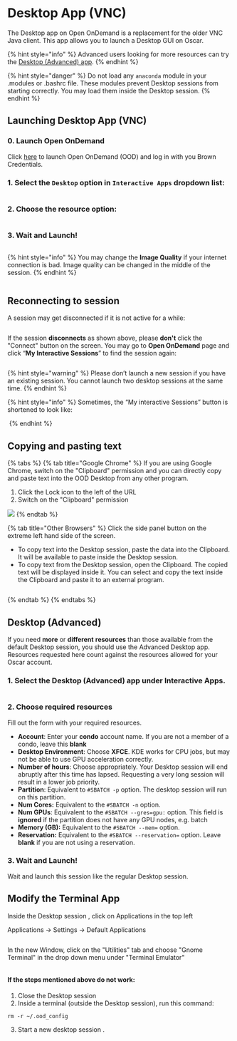 # Desktop App (VNC)

The Desktop app on Open OnDemand is a replacement for the older VNC Java client. This app allows you to launch a Desktop GUI on Oscar.

{% hint style="info" %}
Advanced users looking for more resources can try the [Desktop (Advanced) app](desktop-app-vnc.md#desktop-advanced).
{% endhint %}

{% hint style="danger" %}
Do not load any `anaconda` module in your .modules or .bashrc file. These modules prevent Desktop sessions from starting correctly. You may load them inside the Desktop session.
{% endhint %}

## Launching Desktop App (VNC)

### 0. Launch Open OnDemand

Click [here](https://ood.ccv.brown.edu) to launch Open OnDemand (OOD) and log in with you Brown Credentials.

### 1. Select the **`Desktop`** option in **`Interactive Apps`** dropdown list:

<figure><img src="../../.gitbook/assets/image (28).png" alt=""><figcaption></figcaption></figure>

### 2. Choose the resource option:

<figure><img src="../../.gitbook/assets/image (10).png" alt=""><figcaption></figcaption></figure>

### 3. Wait and Launch!

<figure><img src="../../.gitbook/assets/image (23).png" alt=""><figcaption></figcaption></figure>

{% hint style="info" %}
You may change the **Image Quality** if your internet connection is bad. Image quality can be changed in the middle of the session.
{% endhint %}

<div align="center">

<figure><img src="../../.gitbook/assets/image (27).png" alt=""><figcaption></figcaption></figure>

</div>

## Reconnecting to session

A session may get disconnected if it is not active for a while:

<figure><img src="https://lh3.googleusercontent.com/yPyX09joKK5Ze-uGNjgXiOyN3x0nJMk_dWijkmboM8Gtkocx23LY3-7rBvod6hQ6s3rnqgdsY65kRqhqGuIUl2wrCp2Kjuz0pVs4OcdXB5c0rJNAH4sHNLv7x-AWFANRu_coQh2-pmW78vf9_JEyGOLwXp0WH2Bl8r2kad3kORuU1yemlyUPPC584mfqM_yh=s2048" alt=""><figcaption></figcaption></figure>

If the session **disconnects** as shown above, please **don't** click the "Connect" button on the screen. You may go to **Open OnDemand** page and click “**My Interactive Sessions**” to find the session again:

<figure><img src="../../.gitbook/assets/image (20).png" alt=""><figcaption></figcaption></figure>

{% hint style="warning" %}
Please don’t launch a new session if you have an existing session. You cannot launch two desktop sessions at the same time.
{% endhint %}

{% hint style="info" %}
Sometimes, the “My interactive Sessions” button is shortened to look like:

<img src="../../.gitbook/assets/image (14).png" alt="" data-size="line">
{% endhint %}

## Copying and pasting text

{% tabs %}
{% tab title="Google Chrome" %}
If you are using Google Chrome, switch on the "Clipboard" permission and you can directly copy and paste text into the OOD Desktop from any other program.

1. Click the Lock icon to the left of the URL
2. Switch on the "Clipboard" permission

![](<../../.gitbook/assets/permissions (1).png>)
{% endtab %}

{% tab title="Other Browsers" %}
Click the side panel button on the extreme left hand side of the screen.

* To copy text into the Desktop session, paste the data into the Clipboard. It will be available to paste inside the Desktop session.
* To copy text from the Desktop session, open the Clipboard. The copied text will be displayed inside it. You can select and copy the text inside the Clipboard and paste it to an external program.



<figure><img src="../../.gitbook/assets/image (5).png" alt=""><figcaption></figcaption></figure>
{% endtab %}
{% endtabs %}

## Desktop (Advanced)

If you need **more** or **different** **resources** than those available from the default Desktop session, you should use the Advanced Desktop app. Resources requested here count against the resources allowed for your Oscar account.

### 1. Select the Desktop (Advanced) app under Interactive Apps.

<figure><img src="../../.gitbook/assets/adv desktop.png" alt=""><figcaption></figcaption></figure>

### 2. Choose required resources

Fill out the form with your required resources.&#x20;

* **Account**: Enter your **condo** account name. If you are not a member of a condo, leave this **blank**
* **Desktop Environment**: Choose **XFCE**. KDE works for CPU jobs, but may not be able to use GPU acceleration correctly.
* **Number of hours**: Choose appropriately. Your Desktop session will end abruptly after this time has lapsed. Requesting a very long session will result in a lower job priority.
* **Partition**: Equivalent to `#SBATCH -p` option. The desktop session will run on this partition.
* **Num Cores:** Equivalent to the `#SBATCH -n` option.
* **Num GPUs**: Equivalent to the `#SBATCH --gres=gpu:` option. This field is **ignored** if the partition does not have any GPU nodes, e.g. batch
* **Memory (GB):** Equivalent to the  `#SBATCH --mem=` option.
* **Reservation:** Equivalent to the `#SBATCH --reservation=` option. Leave **blank** if you are not using a reservation.&#x20;

### 3. Wait and Launch!

Wait and launch this session like the regular Desktop session.



## Modify the Terminal App

Inside the Desktop session , click on Applications in the top left

Applications -> Settings -> Default Applications

<figure><img src="../../.gitbook/assets/Screenshot 2024-01-09 at 4.20.08 PM.png" alt=""><figcaption></figcaption></figure>

In the new Window, click on the "Utilities" tab and choose "Gnome Terminal" in the drop down menu under "Terminal Emulator"

<figure><img src="../../.gitbook/assets/Screenshot 2024-01-09 at 4.20.30 PM.png" alt=""><figcaption></figcaption></figure>

#### If the steps mentioned above do not work:

1. Close the Desktop session
2. Inside a terminal (outside the Desktop session), run this command:

`rm -r ~/.ood_config`

3. Start a new desktop session .
